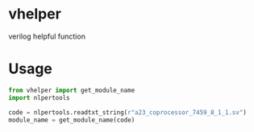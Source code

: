 # vhelper

verilog helpful function


# Usage

```python
from vhelper import get_module_name
import nlpertools

code = nlpertools.readtxt_string(r"a23_coprocessor_7459_8_1_1.sv")
module_name = get_module_name(code)
```